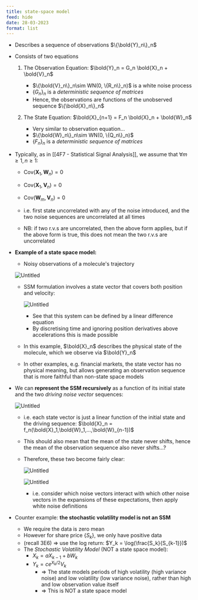 ```yaml
---
title: state-space model
feed: hide
date: 28-03-2023
format: list
---
```



-   Describes a sequence of observations $\{\bold{Y}_n\}_n$
    
-   Consists of two equations
    
    1.  The Observation Equation: $\bold{Y}_n = G_n \bold{X}_n + \bold{V}_n$
        
        -   $\{\bold{V}_n\}_n\sim WN(0, \{R_n\}_n)$ is a white noise process
        -   $\{G_n\}_n$ is a _deterministic sequence of matrices_
        -   Hence, the observations are functions of the unobserved sequence $\{\bold{X}_n\}_n$
	
    2.  The State Equation: $\bold{X}_{n+1} = F_n \bold{X}_n + \bold{W}_n$
        
        -   Very similar to observation equation...
        -   $\{\bold{W}_n\}_n\sim WN(0, \{Q_n\}_n)$
        -   $\{F_n\}_n$ is a _deterministic sequence of matrices_

- Typically, as in [[4F7 - Statistical Signal Analysis]], we assume that $\forall m\geq1, n\geq1$:
	- $\text{Cov}(\boldsymbol X_1, \boldsymbol W_n) = 0$
	- $\text{Cov}(\boldsymbol X_1, \boldsymbol V_n) = 0$
	- $\text{Cov}(\boldsymbol W_m, \boldsymbol V_n) = 0$
	
	- i.e. first state uncorrelated with any of the noise introduced, and the two noise sequences are uncorrelated at all times
	
	- NB: if two r.v.s are uncorrelated, then the above form applies, but if the above form is true, this does not mean the two r.v.s are uncorrelated


-   **Example of a state space model:**
    
    -   Noisy observations of a molecule's trajectory
    
    ![Untitled](https://s3-us-west-2.amazonaws.com/secure.notion-static.com/3e90cd8f-8cc4-414d-a4af-b45663fe1460/Untitled.png)
    
    -   SSM formulation involves a state vector that covers both position and velocity:
        
        ![Untitled](https://s3-us-west-2.amazonaws.com/secure.notion-static.com/8a799eb3-b294-4bb8-b3af-b635f8bd1741/Untitled.png)
        
        -   See that this system can be defined by a linear difference equation
        -   By discretising time and ignoring position derivatives above accelerations this is made possible
    
    -   In this example, $\bold{X}_n$ describes the physical state of the molecule, which we observe via $\bold{Y}_n$
        
    -   In other examples, e.g. financial markets, the state vector has no physical meaning, but allows generating an observation sequence that is more faithful than non-state space models


-   We can **represent the SSM recursively** as a function of its initial state and the two _driving noise vector_ sequences:
    
    ![Untitled](https://s3-us-west-2.amazonaws.com/secure.notion-static.com/f8907593-b547-4573-8770-e32e51bcd373/Untitled.png)
    
    -   i.e. each state vector is just a linear function of the initial state and the driving sequence: $\bold{X}_n = f_n(\bold{X}_1,\bold{W}_1,...,\bold{W}_{n-1})$
        
    -   This should also mean that the mean of the state never shifts, hence the mean of the observation sequence also never shifts...?
        
    -   Therefore, these two become fairly clear:
        
        ![Untitled](https://s3-us-west-2.amazonaws.com/secure.notion-static.com/8b9f27c0-91be-4de9-b8ed-95302f8cf618/Untitled.png)
        
        ![Untitled](https://s3-us-west-2.amazonaws.com/secure.notion-static.com/1681dd6c-1745-42d4-9a74-f0c97adc6ab5/Untitled.png)
        
        -   i.e. consider which noise vectors interact with which other noise vectors in the expansions of these expectations, then apply white noise definitions


-  Counter example: **the stochastic volatility model is not an SSM**
    -   We require the data is zero mean
    -   However for share price $\{S_k\}$, we only have positive data
    -   (recall 3E6) ⇒ use the log return: $Y_k = \log(\frac{S_k}{S_{k-1}})$
    -   The *Stochastic Volatility Model* (NOT a state space model):
        -   $X_k = aX_{k-1} + bW_k$
        -   $Y_k = ce^{X_k/2}V_k$
            -   ⇒ The state models periods of high volatility (high variance noise) and low volatility (low variance noise), rather than high and low observation value itself
            -   ⇒ This is NOT a state space model